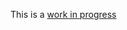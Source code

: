 This is a [work in progress](https://docsify-this.net/?basePath=https://raw.githubusercontent.com/harlows/TERTL509/main/modules/DigitalLiteracy&homepage=overview.md&sidebar=true&Loadsidebar=_sidebar.md#/)
